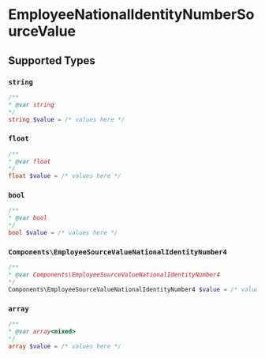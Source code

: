 # EmployeeNationalIdentityNumberSourceValue


## Supported Types

### `string`

```php
/**
* @var string
*/
string $value = /* values here */
```

### `float`

```php
/**
* @var float
*/
float $value = /* values here */
```

### `bool`

```php
/**
* @var bool
*/
bool $value = /* values here */
```

### `Components\EmployeeSourceValueNationalIdentityNumber4`

```php
/**
* @var Components\EmployeeSourceValueNationalIdentityNumber4
*/
Components\EmployeeSourceValueNationalIdentityNumber4 $value = /* values here */
```

### `array`

```php
/**
* @var array<mixed>
*/
array $value = /* values here */
```

